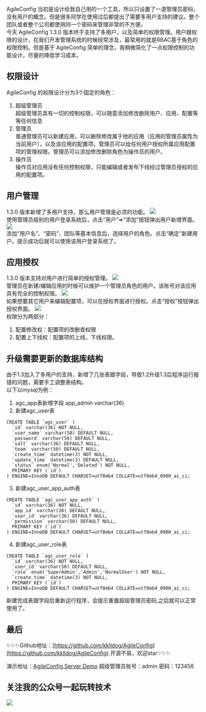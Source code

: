 AgileConfig 当初是设计给我自己用的一个工具，所以只设置了一道管理员密码，没有用户的概念。但是很多同学在使用过后都提出了需要多用户支持的建议。整个团队或者整个公司都使用同一个密码来管理非常的不方便。   
今天 AgileConfig 1.3.0 版本终于支持了多用户，以及简单的权限管理。用户跟权限的设计，在我们开发管理系统的时候经常涉及，最常用的就是RBAC基于角色的权限控制。但是基于 AgileConfig 简单的理念，我稍微简化了一点权限控制的功能设计，尽量的降低学习成本。   
## 权限设计
AgileConfig 的权限设计分为3个固定的角色：
1. 超级管理员   
超级管理员具有一切的控制权限，可以随意添加修改删除用户、应用、配置等等任何信息
2. 管理员   
普通管理员可以新建应用，可以删除修改属于他的应用（应用的管理员属性为当前用户），以及该应用的配置项。管理员可以给任何用户授权所属应用配置项的管理权限。管理员可以添加修改删除角色为操作员的用户。
3. 操作员   
操作员对应用没有任何控制权限，只能编辑或者发布下线经过管理员授权的应用的配置项。

## 用户管理
1.3.0 版本新增了多用户支持，那么用户管理是必须的功能。
![](https://ftp.bmp.ovh/imgs/2021/06/2e2e689a3030daea.png)   
使用管理员级别的用户登录系统后，点击“用户”=>“添加”按钮弹出用户新增界面。
![](https://ftp.bmp.ovh/imgs/2021/06/18e98c199188529e.png)   
添加“用户名”、“密码”、团队等基本信息后，选择用户的角色。点击“确定”新建用户。提示成功后就可以使用该用户登录系统了。
## 应用授权
1.3.0 版本支持对用户进行简单的授权管理。
![](https://ftp.bmp.ovh/imgs/2021/06/fa386cbc975cf819.png)   
管理员在新建/编辑应用的时候可以维护一个管理员角色的用户。该账号对该应用具有完全的控制权限。
![](https://ftp.bmp.ovh/imgs/2021/06/af3f1c361f5a48b9.png)   
如果想要其它用户来编辑配置项，可以在授权界面进行授权。点击“授权”按钮弹出授权界面。
![](https://ftp.bmp.ovh/imgs/2021/06/54ffbb21f31d2d17.png)   
权限分为两部分：   
1. 配置修改权：配置项的改删查权限
2. 配置上下线权：配置项的上线，下线权限。   

## 升级需要更新的数据库结构
由于1.3加入了多用户的支持，新增了几张表跟字段，导致1.2升级1.3后程序运行报错的问题，需要手工调整表结构。   
以下以mysql为例：
1. agc_app表新增字段 app_admin varchar(36) 
2. 新建agc_user表
```
CREATE TABLE `agc_user` (
  `id` varchar(36) NOT NULL,
  `user_name` varchar(50) DEFAULT NULL,
  `password` varchar(50) DEFAULT NULL,
  `salt` varchar(36) DEFAULT NULL,
  `team` varchar(50) DEFAULT NULL,
  `create_time` datetime(3) NOT NULL,
  `update_time` datetime(3) DEFAULT NULL,
  `status` enum('Normal','Deleted') NOT NULL,
  PRIMARY KEY (`id`)
) ENGINE=InnoDB DEFAULT CHARSET=utf8mb4 COLLATE=utf8mb4_0900_ai_ci;
```
3. 新建agc_user_app_auth表
```
CREATE TABLE `agc_user_app_auth` (
  `id` varchar(36) NOT NULL,
  `app_id` varchar(36) DEFAULT NULL,
  `user_id` varchar(36) DEFAULT NULL,
  `permission` varchar(50) DEFAULT NULL,
  PRIMARY KEY (`id`)
) ENGINE=InnoDB DEFAULT CHARSET=utf8mb4 COLLATE=utf8mb4_0900_ai_ci;
```
4. 新建agc_user_role表
```
CREATE TABLE `agc_user_role` (
  `id` varchar(36) NOT NULL,
  `user_id` varchar(50) DEFAULT NULL,
  `role` enum('SuperAdmin','Admin','NormalUser') NOT NULL,
  `create_time` datetime(3) NOT NULL,
  PRIMARY KEY (`id`)
) ENGINE=InnoDB DEFAULT CHARSET=utf8mb4 COLLATE=utf8mb4_0900_ai_ci;

```
新建完成表跟字段后重新运行程序，会提示重置超级管理员密码,之后就可以正常使用了。

## 最后

✨✨✨Github地址：[https://github.com/kklldog/AgileConfig](https://github.com/kklldog/AgileConfig)  开源不易，欢迎star✨✨✨   

演示地址：[AgileConfig Server Demo](http://agileconfig.xbaby.xyz:5000)  超级管理员账号：admin 密码：123456   

## 关注我的公众号一起玩转技术   
![](https://s1.ax1x.com/2020/06/29/NfQjds.jpg)
